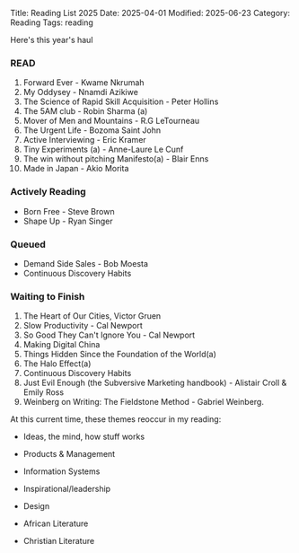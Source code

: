 Title: Reading List 2025
Date: 2025-04-01
Modified: 2025-06-23
Category: Reading
Tags: reading

Here's this year's haul

### READ

1. Forward Ever - Kwame Nkrumah
2. My Oddysey - Nnamdi Azikiwe
3. The Science of Rapid Skill Acquisition - Peter Hollins
4. The 5AM club - Robin Sharma (a)
5. Mover of Men and Mountains - R.G LeTourneau
6. The Urgent Life - Bozoma Saint John
7. Active Interviewing - Eric Kramer
8. Tiny Experiments (a) - Anne-Laure Le Cunf
9. The win without pitching Manifesto(a) - Blair Enns
10. Made in Japan - Akio Morita

### Actively Reading

- Born Free - Steve Brown
- Shape Up - Ryan Singer

### Queued
- Demand Side Sales - Bob Moesta
- Continuous Discovery Habits


### Waiting to Finish 
1. The Heart of Our Cities, Victor Gruen
2. Slow Productivity - Cal Newport
3. So Good They Can't Ignore You - Cal Newport
4. Making Digital China
5. Things Hidden Since the Foundation of the World(a)
6. The Halo Effect(a)
7. Continuous Discovery Habits
8. Just Evil Enough (the Subversive Marketing handbook) - Alistair Croll & Emily Ross
9. Weinberg on Writing: The Fieldstone Method - Gabriel Weinberg.


At this current time, these themes reoccur in my reading: 

- Ideas, the mind, how stuff works

- Products & Management

- Information Systems

- Inspirational/leadership

- Design

- African Literature

- Christian Literature